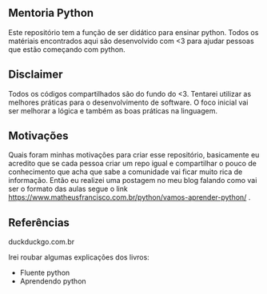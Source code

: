 ## Mentoria Python 

Este repositório tem a função de ser didático para ensinar python.
Todos os matériais encontrados aqui são desenvolvido com <3 para ajudar pessoas que estão começando com python.

## Disclaimer
Todos os códigos compartilhados são do fundo do <3.
Tentarei utilizar as melhores práticas para o desenvolvimento de software.
O foco inicial vai ser melhorar a lógica e também as boas práticas na linguagem.


## Motivações

Quais foram minhas motivações para criar esse repositório, basicamente eu acredito que se cada pessoa criar um repo igual e compartilhar o pouco de
conhecimento que acha que sabe a comunidade vai ficar muito rica de informação. Então eu realizei uma postagem no meu blog falando como vai ser o formato das aulas
segue o link https://www.matheusfrancisco.com.br/python/vamos-aprender-python/ .


## Referências
duckduckgo.com.br

Irei roubar algumas explicações dos livros:
* Fluente python
* Aprendendo python
